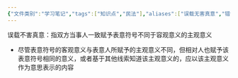 ```yaml
---
{"文件类别":"学习笔记","tags":["知识点","民法"],"aliases":["误载无害真意","错误表示无害"],"dg-publish":true,"permalink":"/学习笔记studyup/知识点cheese/误载不害真意/","dgPassFrontmatter":true,"created":"2024-07-16T13:18:50.818+08:00","updated":"2024-10-25T12:33:20.820+08:00"}
---
```


误载不害真意：指双方当事人一致赋予表意符号不同于容观意义的主观意义
- 尽管表意符号的客观意义与表意人所赋予的主观意义不同，但相对人也赋予该表意符号相同的意义，或者基于其他线索知道该主观意义的，应以该主观意义作为意思表示的内容